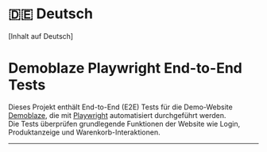 # 🇩🇪 Deutsch
[Inhalt auf Deutsch]

# Demoblaze Playwright End-to-End Tests

Dieses Projekt enthält End-to-End (E2E) Tests für die Demo-Website [Demoblaze](https://www.demoblaze.com), die mit [Playwright](https://playwright.dev/) automatisiert durchgeführt werden.  
Die Tests überprüfen grundlegende Funktionen der Website wie Login, Produktanzeige und Warenkorb-Interaktionen.

---